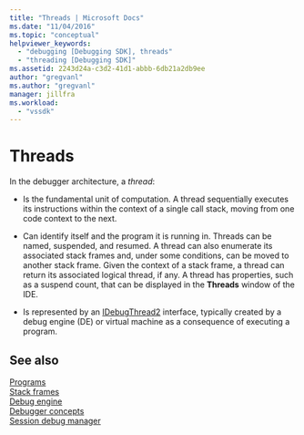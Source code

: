 ```yaml
---
title: "Threads | Microsoft Docs"
ms.date: "11/04/2016"
ms.topic: "conceptual"
helpviewer_keywords: 
  - "debugging [Debugging SDK], threads"
  - "threading [Debugging SDK]"
ms.assetid: 2243d24a-c3d2-41d1-abbb-6db21a2db9ee
author: "gregvanl"
ms.author: "gregvanl"
manager: jillfra
ms.workload: 
  - "vssdk"
---
```

# Threads
In the debugger architecture, a *thread*:  
  
-   Is the fundamental unit of computation. A thread sequentially executes its instructions within the context of a single call stack, moving from one code context to the next.  
  
-   Can identify itself and the program it is running in. Threads can be named, suspended, and resumed. A thread can also enumerate its associated stack frames and, under some conditions, can be moved to another stack frame. Given the context of a stack frame, a thread can return its associated logical thread, if any. A thread has properties, such as a suspend count, that can be displayed in the **Threads** window of the IDE.  
  
-   Is represented by an [IDebugThread2](../../extensibility/debugger/reference/idebugthread2.md) interface, typically created by a debug engine (DE) or virtual machine as a consequence of executing a program.  
  
## See also  
 [Programs](../../extensibility/debugger/programs.md)   
 [Stack frames](../../extensibility/debugger/stack-frames.md)   
 [Debug engine](../../extensibility/debugger/debug-engine.md)   
 [Debugger concepts](../../extensibility/debugger/debugger-concepts.md)   
 [Session debug manager](../../extensibility/debugger/session-debug-manager.md)